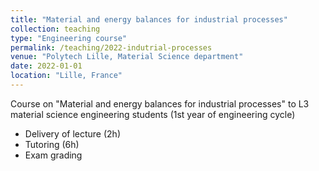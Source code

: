 ```yaml
---
title: "Material and energy balances for industrial processes"
collection: teaching
type: "Engineering course"
permalink: /teaching/2022-indutrial-processes
venue: "Polytech Lille, Material Science department"
date: 2022-01-01
location: "Lille, France"
---
```


Course on "Material and energy balances for industrial processes" to L3 material science engineering students (1st year of engineering cycle)
* Delivery of lecture (2h)
* Tutoring (6h)
* Exam grading
